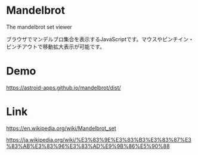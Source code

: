 # Mandelbrot
The mandelbrot set viewer

ブラウザでマンデルブロ集合を表示するJavaScriptです。マウスやピンチイン・ピンチアウトで移動拡大表示が可能です。

# Demo
https://astroid-apps.github.io/mandelbrot/dist/

# Link
https://en.wikipedia.org/wiki/Mandelbrot_set

https://ja.wikipedia.org/wiki/%E3%83%9E%E3%83%B3%E3%83%87%E3%83%AB%E3%83%96%E3%83%AD%E9%9B%86%E5%90%88


